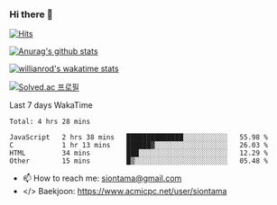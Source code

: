 ### Hi there 👋

[![Hits](https://hits.seeyoufarm.com/api/count/incr/badge.svg?url=https%3A%2F%2Fgithub.com%2FYaminyam&count_bg=%2379C83D&title_bg=%23555555&icon=&icon_color=%23E7E7E7&title=hits&edge_flat=false)](https://hits.seeyoufarm.com)

[![Anurag's github stats](https://github-readme-stats.vercel.app/api?username=Yaminyam)](https://github.com/anuraghazra/github-readme-stats)

[![willianrod's wakatime stats](https://github-readme-stats.vercel.app/api/wakatime?username=Yaminyam)](https://github.com/anuraghazra/github-readme-stats)

[![Solved.ac
프로필](http://mazassumnida.wtf/api/generate_badge?boj=siontama)](https://solved.ac/siontama)

Last 7 days WakaTime
<!--START_SECTION:waka-->
```text
Total: 4 hrs 28 mins

JavaScript   2 hrs 38 mins   ██████████████░░░░░░░░░░░   55.98 % 
C            1 hr 13 mins    ██████▓░░░░░░░░░░░░░░░░░░   26.03 % 
HTML         34 mins         ███░░░░░░░░░░░░░░░░░░░░░░   12.29 % 
Other        15 mins         █▒░░░░░░░░░░░░░░░░░░░░░░░   05.48 % 
```
<!--END_SECTION:waka-->

- 📫 How to reach me: siontama@gmail.com
- </> Baekjoon: https://www.acmicpc.net/user/siontama

<!--
**Yaminyam/Yaminyam** is a ✨ _special_ ✨ repository because its `README.md` (this file) appears on your GitHub profile.

Here are some ideas to get you started:

- 🔭 I’m currently working on ...
- 🌱 I’m currently learning ...
- 👯 I’m looking to collaborate on ...
- 🤔 I’m looking for help with ...
- 💬 Ask me about ...
- 📫 How to reach me: ...
- 😄 Pronouns: ...
- ⚡ Fun fact: ...
-->
